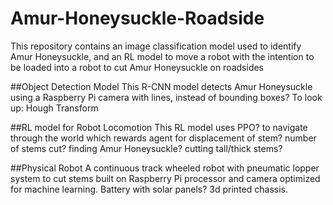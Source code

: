 # Amur-Honeysuckle-Roadside
This repository contains an image classification model used to identify Amur Honeysuckle, and an RL model to move a robot with the intention to be loaded into a robot to cut Amur Honeysuckle on roadsides

##Object Detection Model
This R-CNN model detects Amur Honeysuckle using a Raspberry Pi camera with lines, instead of bounding boxes?
To look up: Hough Transform

##RL model for Robot Locomotion
This RL model uses PPO? to navigate through the world which rewards agent for displacement of stem? number of stems cut? finding Amur Honeysuckle? cutting tall/thick stems?

##Physical Robot
A continuous track wheeled robot with pneumatic lopper system to cut stems built on Raspberry Pi processor and camera optimized for machine learning. Battery with solar panels? 3d printed chassis.
